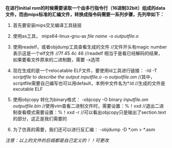 **在进行initial rom的时候需要读取一个由多行指令行（16进制32bit）组成的data文件，而由mips标准的汇编文件，转换成指令码需要一系列步骤，先列举如下：**

1. 首先要安装mips交叉编译工具链层

2. 使用as工具，
	mips64-linux-gnu-as *file name* -o *outputfile.o*

3. 使用readelf，或者objdump工具查看生成的文件
	//文件开头有magic number表示这是一个elf文件
	//7f 45 4c 46
	//readelf 相当于是看已经解码的结果，如果要看文件原来的二进制数，需要 -x选项

4. 现在生成的是一个relocatable ELF文件，要使用ld工具进行链接：
	-ld -T *scriptfile to describe the output* *inputfile.o* -o *outputfile.om*
	//其中，scriptfile需要自己编写也可以用default，本例中文件名为*.ld
	//生成的文件是excutable ELF

5. 使用objcopy 转化为binary格式：
	-objcopy -O binary *inputfile.om* *outputfile.bin*
	//使用vim查看二进制文件时，需要设置：%！xxd
	//退出二进制查看模式需要设置：%！xxd -r
	//可以看出objcopy只是输出了section.text的部分，这正是我们需要的

6. 为了仿真的需要，我们还可以进行反汇编：
	-objdump -D *.om > *.asm

*注意：以上的文件的后缀都是自己定义的！！可更改*

